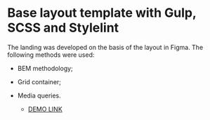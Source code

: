 # Base layout template with Gulp, SCSS and Stylelint

The landing was developed on the basis of the layout in Figma. 
The following methods were used: 
  - BEM methodology;
  - Grid container;
  - Media queries.

    - [DEMO LINK](https://nata-prog123.github.io/Kickstarter1/)
